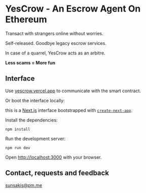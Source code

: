 # YesCrow - An Escrow Agent On Ethereum

Transact with strangers online without worries.

Self-released. Goodbye legacy escrow services.

In case of a quarrel, YesCrow acts as an arbitre. 

**Less scams = More fun**

## Interface

Use <a href="https://yescrow.vercel.app">yescrow.vercel.app</a> to communicate with the smart contract.

Or boot the interface locally:

this is a [Next.js](https://nextjs.org/) interface bootstrapped with [`create-next-app`](https://github.com/vercel/next.js/tree/canary/packages/create-next-app).

Install the dependencies:

```
npm install
```

Run the development server:

```
npm run dev
```

Open [http://localhost:3000](http://localhost:3000) with your browser.

## Contact, requests and feedback

sunsakis@pm.me

